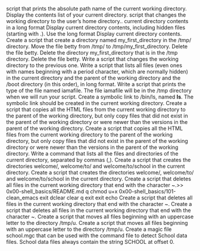 script that prints the absolute path name of the current working directory.
Display the contents list of your current directory.
script that changes the working directory to the user’s home directory..
current directory contents in a long format
Display current directory contents, including hidden files (starting with .). Use the long format
Display current directory contents.
Create a script that create a directory named my_first_directory in the /tmp/ directory.
Move the file betty from /tmp/ to /tmp/my_first_directory.
Delete the file betty.
Delete the directory my_first_directory that is in the /tmp directory.
Delete the file betty.
Write a script that changes the working directory to the previous one.
Write a script that lists all files (even ones with names beginning with a period character, which are normally hidden) in the current directory and the parent of the working directory and the /boot directory (in this order), in long format.
Write a script that prints the type of the file named iamafile. The file iamafile will be in the /tmp directory when we will run your script.
Create a symbolic link to /bin/ls, named __ls__. The symbolic link should be created in the current working directory.
Create a script that copies all the HTML files from the current working directory to the parent of the working directory, but only copy files that did not exist in the parent of the working directory or were newer than the versions in the parent of the working directory.
Create a script that copies all the HTML files from the current working directory to the parent of the working directory, but only copy files that did not exist in the parent of the working directory or were newer than the versions in the parent of the working directory.
Write a command that lists all the files and directories of the current directory, separated by commas (,).
Create a script that creates the directories welcome/, welcome/to/ and welcome/to/school in the current directory.
Create a script that creates the directories welcome/, welcome/to/ and welcome/to/school in the current directory.
Create a script that deletes all files in the current working directory that end with the character ~.>> 0x00-shell_basics/README.md
q
chmod u+x 0x00-shell_basics/101-clean_emacs
exit
dclear
clear
q
exit
exit
 echo Create a script that deletes all files in the current working directory that end with the character ~.
Create a script that deletes all files in the current working directory that end with the character ~.
Create a script that moves all files beginning with an uppercase letter to the directory /tmp/u.
Create a script that moves all files beginning with an uppercase letter to the directory /tmp/u.
Create a magic file school.mgc that can be used with the command file to detect School data files. School data files always contain the string SCHOOL at offset 0.
